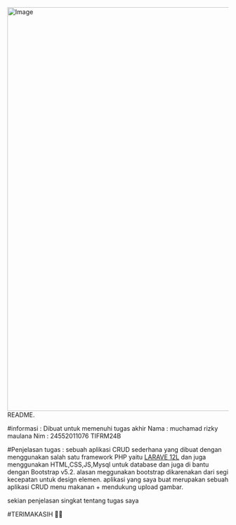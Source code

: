 <img width="1230" height="918" alt="Image" src="https://github.com/user-attachments/assets/c61f3739-3439-4bd3-baad-64c6743c5da1" />
README.



#informasi : 
Dibuat untuk memenuhi tugas akhir
Nama : muchamad rizky maulana
Nim : 24552011076
TIFRM24B

#Penjelasan tugas : 
sebuah aplikasi CRUD sederhana yang dibuat dengan menggunakan salah satu framework PHP yaitu  [LARAVE 12L](https://laravel.com/)
dan juga menggunakan HTML,CSS,JS,Mysql untuk database dan juga di bantu dengan Bootstrap v5.2.
alasan meggunakan bootstrap dikarenakan dari segi kecepatan untuk design elemen.
aplikasi yang saya buat merupakan sebuah aplikasi CRUD menu makanan + mendukung upload gambar.

sekian penjelasan singkat tentang tugas saya

#TERIMAKASIH 🙏🙏
